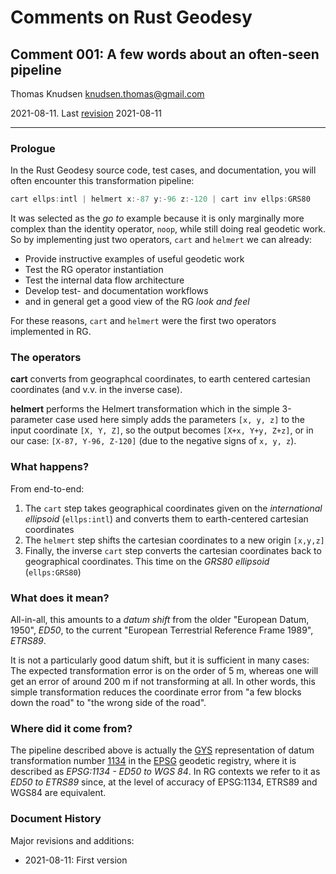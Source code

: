 # Comments on Rust Geodesy

## Comment 001: A few words about an often-seen pipeline

Thomas Knudsen <knudsen.thomas@gmail.com>

2021-08-11. Last [revision](#document-history) 2021-08-11

---

### Prologue

In the Rust Geodesy source code, test cases, and documentation, you will often encounter this transformation pipeline:

```js
cart ellps:intl | helmert x:-87 y:-96 z:-120 | cart inv ellps:GRS80
```

It was selected as the *go to* example because it is only marginally more complex than the identity operator, `noop`, while still doing real geodetic work. So by implementing just two operators, `cart` and `helmert` we can already:

- Provide instructive examples of useful geodetic work
- Test the RG operator instantiation
- Test the internal data flow architecture
- Develop test- and documentation workflows
- and in general get a good view of the RG *look and feel*

For these reasons, `cart` and `helmert` were the first two operators implemented in RG.

### The operators

**cart** converts from geographcal coordinates, to earth centered cartesian coordinates (and v.v. in the inverse case).

**helmert** performs the Helmert transformation which in the simple 3-parameter case used here simply adds the parameters `[x, y, z]` to the input coordinate `[X, Y, Z]`, so the output becomes `[X+x, Y+y, Z+z]`, or in our case: `[X-87, Y-96, Z-120]` (due to the negative signs of `x, y, z`).

### What happens?

From end-to-end:

1. The `cart` step takes geographical coordinates given on the *international ellipsoid* (`ellps:intl`) and converts them to earth-centered cartesian coordinates
2. The `helmert` step shifts the cartesian coordinates to a new origin `[x,y,z]`
3. Finally, the inverse `cart` step converts the cartesian coordinates back to geographical coordinates. This time on the *GRS80 ellipsoid* (`ellps:GRS80`)

### What does it mean?

All-in-all, this amounts to a *datum shift* from the older "European Datum, 1950", *ED50*, to the current "European Terrestrial Reference Frame 1989", *ETRS89*.

It is not a particularly good datum shift, but it is sufficient in many cases: The expected transformation error is on the order of 5 m, whereas one will get an error of around 200 m if not transforming at all. In other words, this simple transformation reduces the coordinate error from "a few blocks down the road" to "the wrong side of the road".

### Where did it come from?

The pipeline described above is actually the [GYS](/comments/000-comment.md#gys-the-geodetic-yaml-shorthand) representation of datum transformation number [1134](https://epsg.org/transformation_1134/ED50-to-WGS-84-2.html) in the [EPSG](https://epsg.org/home.html) geodetic registry, where it is described as *EPSG:1134 - ED50 to WGS 84*. In RG contexts we refer to it as *ED50 to ETRS89* since, at the level of accuracy of EPSG:1134, ETRS89 and WGS84 are equivalent.

### Document History

Major revisions and additions:

- 2021-08-11: First version
